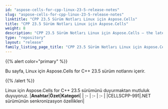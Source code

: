 ```yaml
---
id: "aspose-cells-for-cpp-linux-23-5-release-notes"
slug: "aspose-cells-for-cpp-linux-23-5-release-notes"
linktitle: "CPP 23.5 Sürüm Notları Linux için Aspose.Cells"
title: "CPP 23.5 Sürüm Notları Linux için Aspose.Cells"
weight: 8
description: "CPP 23.5 Sürüm Notları Linux için Aspose.Cells – the latest updates and fixes."
type: "repository"
layout: "release"
family_listing_page_title: "CPP 23.5 Sürüm Notları Linux için Aspose.Cells"
---
```

{{% alert color="primary" %}}

Bu sayfa, Linux için Aspose.Cells for C++ 23.5 sürüm notlarını içerir.

{{% /alert %}}

Linux için Aspose.Cells for C++ 23.5 sürümünü duyurmaktan mutluluk duyuyoruz.
|**Anahtar**|**Özet**|**Kategori**|
| :- | :- | :- |
|CELLSCPP-991|.NET sürümünün senkronizasyon özellikleri|
